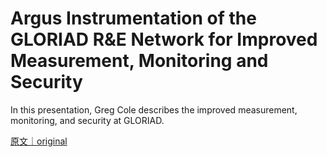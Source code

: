 
# Argus Instrumentation of the GLORIAD R&amp;E Network for Improved Measurement, Monitoring and Security

In this presentation, Greg Cole describes the improved measurement, monitoring, and security at GLORIAD.

[原文｜original](https://insights.sei.cmu.edu/library/argus-instrumentation-of-the-gloriad-re-network-for-improved-measurement-monitoring-and-security/)
        